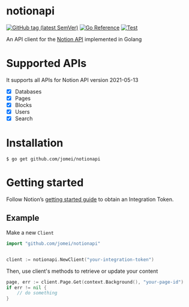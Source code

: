 # notionapi
[![GitHub tag (latest SemVer)](https://img.shields.io/github/v/tag/jomei/notionapi?label=go%20module)](https://github.com/jomei/notionapi/tags)
[![Go Reference](https://pkg.go.dev/badge/github.com/jomei/notionapi.svg)](https://pkg.go.dev/github.com/jomei/notionapi)
[![Test](https://github.com/jomei/notionapi/actions/workflows/test.yml/badge.svg)](https://github.com/jomei/notionapi/actions/workflows/test.yml)

An API client for the [Notion API](https://developers.notion.com/) implemented in Golang

# Supported APIs
It supports all APIs for Notion API version 2021-05-13
- [x] Databases
- [x] Pages
- [x] Blocks
- [x] Users
- [x] Search

# Installation

```
$ go get github.com/jomei/notionapi
```

# Getting started
Follow Notion’s [getting started guide](https://developers.notion.com/docs/getting-started) to obtain an Integration Token.

## Example

Make a new `Client`

```go
import "github.com/jomei/notionapi"


client := notionapi.NewClient("your-integration-token")
```
Then, use client's methods to retrieve or update your content

```go
page, err := client.Page.Get(context.Background(), "your-page-id")
if err != nil {
	// do something
}
```
